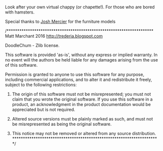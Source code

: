Look after your own virtual chappy (or chapette!). For those who are
bored with hamsters.

Special thanks to [Josh Mercier](http://steamcommunity.com/id/hunter-killer/myworkshopfiles/) for the furniture models

/*********************************************************************
Matt Marchant 2016
http://trederia.blogspot.com

DoodleChum - Zlib license.

This software is provided 'as-is', without any express or
implied warranty. In no event will the authors be held
liable for any damages arising from the use of this software.

Permission is granted to anyone to use this software for any purpose,
including commercial applications, and to alter it and redistribute
it freely, subject to the following restrictions:

1. The origin of this software must not be misrepresented;
you must not claim that you wrote the original software.
If you use this software in a product, an acknowledgment
in the product documentation would be appreciated but
is not required.

2. Altered source versions must be plainly marked as such,
and must not be misrepresented as being the original software.

3. This notice may not be removed or altered from any
source distribution.
*********************************************************************/